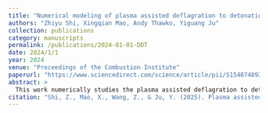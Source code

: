 ```yaml
---
title: "Numerical modeling of plasma assisted deflagration to detonation transition in a microscale channel"
authors: "Zhiyu Shi, Xingqian Mao, Andy Thawko, Yiguang Ju"
collection: publications
category: manuscripts        
permalink: /publications/2024-01-01-DDT
date: 2024/1/1
year: 2024
venue: "Proceedings of the Combustion Institute"
paperurl: "https://www.sciencedirect.com/science/article/pii/S154074892400467X"
abstract: >
  This work numerically studies the plasma assisted deflagration to detonation transition (DDT) of H2/O2 mixtures in a microscale channel with detailed chemistry and transport. The results show that the DDT onset time is non-monotonically dependent on the discharge pulse number. The DDT is accelerated with small pulse numbers, whereas retarded with large ones. Two different DDT regimes, respectively at a small and large plasma discharge number, via acoustic choking of the burned gas and plasma-enhanced reactivity gradient without acoustic choking, are observed.
citation: "Shi, Z., Mao, X., Wang, Z., & Ju, Y. (2025). Plasma assisted NH3/H2/air ignition in nanosecond discharges with non-equilibrium energy transfer. Combustion and Flame, 275, 114053."
---
```


